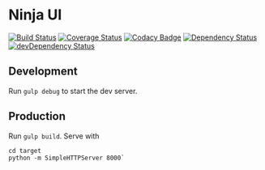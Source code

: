 # Ninja UI

[![Build Status](https://travis-ci.org/The-United-States-Of-America/ninja-ui.svg)](https://travis-ci.org/The-United-States-Of-America/ninja-ui)
[![Coverage Status](https://coveralls.io/repos/The-United-States-Of-America/ninja-ui/badge.svg?branch=master&service=github)](https://coveralls.io/github/The-United-States-Of-America/ninja-ui?branch=master)
[![Codacy Badge](https://api.codacy.com/project/badge/2385370eb4b349afb91b37c173625cda)](https://www.codacy.com/app/rrdelaney/ninja-ui)
[![Dependency Status](https://david-dm.org/the-united-states-of-america/ninja-ui.svg)](https://david-dm.org/the-united-states-of-america/ninja-ui)
[![devDependency Status](https://david-dm.org/the-united-states-of-america/ninja-ui/dev-status.svg)](https://david-dm.org/the-united-states-of-america/ninja-ui#info=devDependencies)

## Development

Run `gulp debug` to start the dev server.

## Production

Run `gulp build`.
Serve with

```
cd target
python -m SimpleHTTPServer 8000`
```
